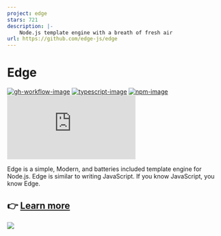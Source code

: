 ```yaml
---
project: edge
stars: 721
description: |-
    Node.js template engine with a breath of fresh air
url: https://github.com/edge-js/edge
---
```


# Edge

[![gh-workflow-image]][gh-workflow-url] [![typescript-image]][typescript-url] [![npm-image]][npm-url] [![license-image]][license-url]

Edge is a simple, Modern, and batteries included template engine for Node.js. Edge is similar to writing JavaScript. If you know JavaScript, you know Edge.

## 👉 [Learn more](https://edgejs.dev)

![](https://cdn.jsdelivr.net/gh/thetutlage/static/sponsorkit/sponsors.png)

[gh-workflow-image]: https://img.shields.io/github/actions/workflow/status/edge-js/edge/checks.yml?style=for-the-badge
[gh-workflow-url]: https://github.com/edge-js/edge/actions/workflows/checks.yml "Github action"

[typescript-image]: https://img.shields.io/badge/Typescript-294E80.svg?style=for-the-badge&logo=typescript
[typescript-url]: "typescript"

[license-image]: https://img.shields.io/npm/l/edge.js?color=blueviolet&style=for-the-badge
[license-url]: LICENSE.md 'license'

[npm-image]: https://img.shields.io/npm/v/edge.js.svg?style=for-the-badge&logo=npm
[npm-url]: https://npmjs.org/package/edge.js 'npm'

